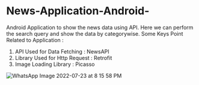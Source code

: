 # News-Application-Android-
Android Application to show the news data using API. Here we can perform the search query and show the data by categorywise.
Some Keys Point Related to Application :
1) API Used for Data Fetching : NewsAPI
2) Library Used for Http Request : Retrofit 
3) Image Loading Library : Picasso


![WhatsApp Image 2022-07-23 at 8 15 58 PM](https://user-images.githubusercontent.com/78019203/180610061-85486f67-1f56-4a05-8446-668cde97e135.jpeg)
